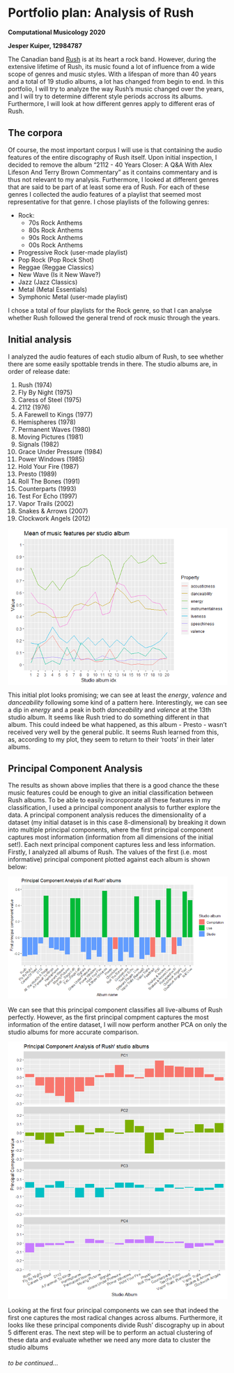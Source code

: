 Portfolio plan: Analysis of Rush
================

**Computational Musicology 2020**

**Jesper Kuiper, 12984787**

The Canadian band [Rush](https://bit.ly/2HkT2Sx) is at its heart a rock
band. However, during the extensive lifetime of Rush, its music found a
lot of influence from a wide scope of genres and music styles. With a
lifespan of more than 40 years and a total of 19 studio albums, a lot
has changed from begin to end. In this portfolio, I will try to analyze
the way Rush’s music changed over the years, and I will try to determine
different style periods accross its albums. Furthermore, I will look at
how different genres apply to different eras of Rush.

## The corpora

Of course, the most important corpus I will use is that containing the
audio features of the entire discography of Rush itself. Upon initial
inspection, I decided to remove the album “2112 - 40 Years Closer: A
Q\&A With Alex Lifeson And Terry Brown Commentary” as it contains
commentary and is thus not relevant to my analysis. Furthermore, I
looked at different genres that are said to be part of at least some era
of Rush. For each of these genres I collected the audio features of a
playlist that seemed most representative for that genre. I chose
playlists of the following genres:

  - Rock:
      - 70s Rock Anthems
      - 80s Rock Anthems
      - 90s Rock Anthems
      - 00s Rock Anthems
  - Progressive Rock (user-made playlist)
  - Pop Rock (Pop Rock Shot)
  - Reggae (Reggae Classics)
  - New Wave (Is it New Wave?)
  - Jazz (Jazz Classics)
  - Metal (Metal Essentials)
  - Symphonic Metal (user-made playlist)

I chose a total of four playlists for the Rock genre, so that I can
analyse whether Rush followed the general trend of rock music through
the years.

## Initial analysis

I analyzed the audio features of each studio album of Rush, to see
whether there are some easily spottable trends in there. The studio
albums are, in order of release date:

1.  Rush (1974)
2.  Fly By Night (1975)
3.  Caress of Steel (1975)
4.  2112 (1976)
5.  A Farewell to Kings (1977)
6.  Hemispheres (1978)
7.  Permanent Waves (1980)
8.  Moving Pictures (1981)
9.  Signals (1982)
10. Grace Under Pressure (1984)
11. Power Windows (1985)
12. Hold Your Fire (1987)
13. Presto (1989)
14. Roll The Bones (1991)
15. Counterparts (1993)
16. Test For Echo (1997)
17. Vapor Trails (2002)
18. Snakes & Arrows (2007)
19. Clockwork Angels (2012)

<img src="README_files/figure-gfm/plot-1.png" style="display: block; margin: auto;" />

This initial plot looks promising; we can see at least the *energy*,
*valence* and *danceability* following some kind of a pattern here.
Interestingly, we can see a dip in *energy* and a peak in both
*danceability* and *valence* at the 13th studio album. It seems like
Rush tried to do something different in that album. This could indeed be
what happened, as this album - Presto - wasn’t received very well by the
general public. It seems Rush learned from this, as, according to my
plot, they seem to return to their ‘roots’ in their later albums.

## Principal Component Analysis

The results as shown above implies that there is a good chance the these
music features could be enough to give an initial classification between
Rush albums. To be able to easily incoroporate all these features in my
classification, I used a principal component analysis to further explore
the data. A principal component analysis reduces the dimensionality of a
dataset (my initial dataset is in this case 8-dimensional) by breaking
it down into multiple principal components, where the first principal
component captures most information (information from all dimensions of
the initial set\!). Each next principal component captures less and less
information. Firstly, I analyzed all albums of Rush. The values of the
first (i.e. most informative) principal component plotted against each
album is shown below:

![](README_files/figure-gfm/liveclassification-1.png)<!-- -->

We can see that this principal component classifies all live-albums of
Rush perfectly. However, as the first principal compment captures the
most information of the entire dataset, I will now perform another PCA
on only the studio albums for more accurate comparison.

![](README_files/figure-gfm/studio_pca-1.png)<!-- -->

Looking at the first four principal components we can see that indeed
the first one captures the most radical changes across albums.
Furthermore, it looks like these principal components divide Rush’
discography up in about 5 different eras. The next step will be to
perform an actual clustering of these data and evaluate whether we need
any more data to cluster the studio albums

###### *to be continued…*
